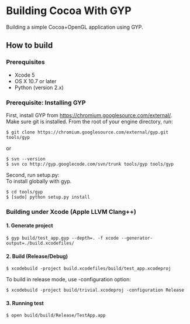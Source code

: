 Building Cocoa With GYP
=======================

Building a simple Cocoa+OpenGL application using GYP.  

## How to build

### Prerequisites

* Xcode 5
* OS X 10.7 or later
* Python (version 2.x)

### Prerequisite: Installing GYP

First, install GYP from https://chromium.googlesource.com/external/.  
Make sure git is installed.
From the root of your engine directory, run:  
```
$ git clone https://chromium.googlesource.com/external/gyp.git tools/gyp
```

or

```
$ svn --version
$ svn co http://gyp.googlecode.com/svn/trunk tools/gyp tools/gyp
```  

Second, run setup.py:  
To install globally with gyp.

```
$ cd tools/gyp
$ [sudo] python setup.py install
```

### Building under Xcode (Apple LLVM Clang++)

#### 1. Generate project

```
$ gyp build/test_app.gyp --depth=. -f xcode --generator-output=./build.xcodefiles/
```

#### 2. Build (Release/Debug)

```
$ xcodebuild -project build.xcodefiles/build/test_app.xcodeproj
```

To build in release mode, use -configuration option:

```
$ xcodebuild -project build/trivial.xcodeproj -configuration Release
```

#### 3. Running test

```
$ open build/build/Release/TestApp.app
```
